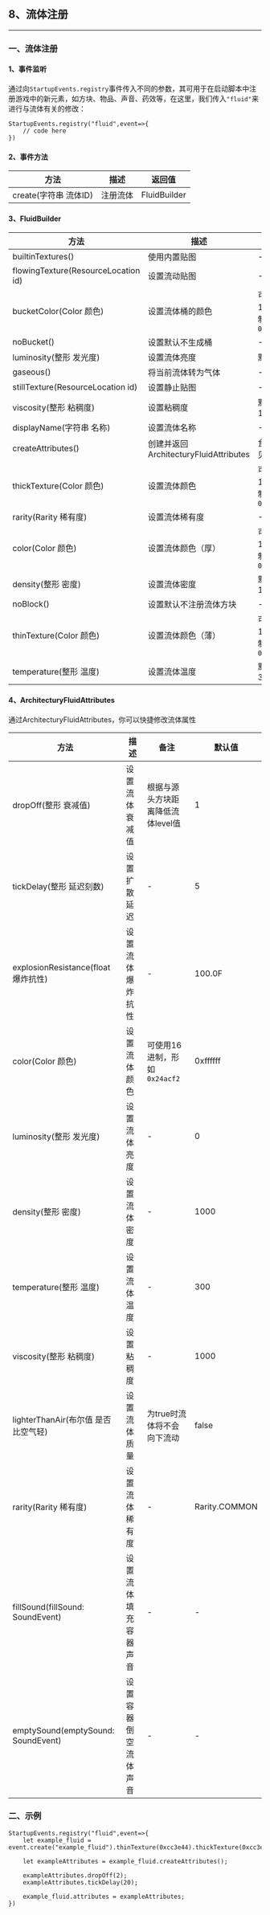 ## 8、流体注册

---

### 一、流体注册

#### 1、事件监听

通过向`StartupEvents.registry`事件传入不同的参数，其可用于在启动脚本中注册游戏中的新元素，如方块、物品、声音、药效等，在这里，我们传入`"fluid"`来进行与流体有关的修改：

```
StartupEvents.registry("fluid",event=>{
    // code here
})
```

#### 2、事件方法

| 方法                  | 描述     | 返回值       |
| --------------------- | -------- | ------------ |
| create(字符串 流体ID) | 注册流体 | FluidBuilder |

#### 3、FluidBuilder

| 方法                                | 描述                                  | 备注                         |
| ----------------------------------- | ------------------------------------- | ---------------------------- |
| builtinTextures()                   | 使用内置贴图                          | -                            |
| flowingTexture(ResourceLocation id) | 设置流动贴图                          | -                            |
| bucketColor(Color 颜色)             | 设置流体桶的颜色                      | 可使用16进制，形如`0x24acf2` |
| noBucket()                          | 设置默认不生成桶                      | -                            |
| luminosity(整形 发光度)             | 设置流体亮度                          | 默认值0                      |
| gaseous()                           | 将当前流体转为气体                    | -                            |
| stillTexture(ResourceLocation id)   | 设置静止贴图                          | -                            |
| viscosity(整形 粘稠度)              | 设置粘稠度                            | 默认值为1000                 |
| displayName(字符串 名称)            | 设置流体名称                          | -                            |
| createAttributes()                  | 创建并返回ArchitecturyFluidAttributes | 食用教程见下                 |
| thickTexture(Color 颜色)            | 设置流体颜色                          | 可使用16进制，形如`0x24acf2` |
| rarity(Rarity 稀有度)               | 设置流体稀有度                        | -                            |
| color(Color 颜色)                   | 设置流体颜色（厚）                    | 可使用16进制，形如`0x24acf2` |
| density(整形 密度)                  | 设置流体密度                          | 默认值1000                   |
| noBlock()                           | 设置默认不注册流体方块                | -                            |
| thinTexture(Color 颜色)             | 设置流体颜色（薄）                    | 可使用16进制，形如`0x24acf2` |
| temperature(整形 温度)              | 设置流体温度                          | 默认值300                    |

#### 4、ArchitecturyFluidAttributes

通过ArchitecturyFluidAttributes，你可以快捷修改流体属性

| 方法                                | 描述                 | 备注                              | 默认值        |
| ----------------------------------- | -------------------- | --------------------------------- | ------------- |
| dropOff(整形 衰减值)                | 设置流体衰减值       | 根据与源头方块距离降低流体level值 | 1             |
| tickDelay(整形 延迟刻数)            | 设置扩散延迟         | -                                 | 5             |
| explosionResistance(float 爆炸抗性) | 设置流体爆炸抗性     | -                                 | 100.0F        |
| color(Color 颜色)                   | 设置流体颜色         | 可使用16进制，形如`0x24acf2`      | 0xffffff      |
| luminosity(整形 发光度)             | 设置流体亮度         | -                                 | 0             |
| density(整形 密度)                  | 设置流体密度         | -                                 | 1000          |
| temperature(整形 温度)              | 设置流体温度         | -                                 | 300           |
| viscosity(整形 粘稠度)              | 设置粘稠度           | -                                 | 1000          |
| lighterThanAir(布尔值 是否比空气轻) | 设置流体质量         | 为true时流体将不会向下流动        | false         |
| rarity(Rarity 稀有度)               | 设置流体稀有度       | -                                 | Rarity.COMMON |
| fillSound(fillSound: SoundEvent)    | 设置流体填充容器声音 | -                                 | -             |
| emptySound(emptySound: SoundEvent)  | 设置容器倒空流体声音 | -                                 | -             |

### 二、示例

```
StartupEvents.registry("fluid",event=>{
    let example_fluid = event.create("example_fluid").thinTexture(0xcc3e44).thickTexture(0xcc3e44).temperature(2000).bucketColor(0xcc3e44).displayName("Wudji");

    let exampleAttributes = example_fluid.createAttributes();
    
    exampleAttributes.dropOff(2);
    exampleAttributes.tickDelay(20);

    example_fluid.attributes = exampleAttributes;
})
```

